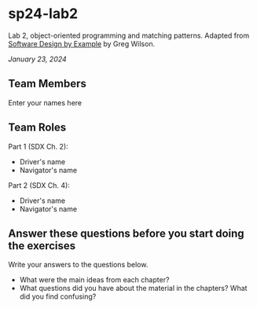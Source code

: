 # sp24-lab2
Lab 2, object-oriented programming and matching patterns. Adapted from [Software Design by Example](https://third-bit.com/sdxpy/) by Greg Wilson.

_January 23, 2024_

## Team Members
Enter your names here

## Team Roles
Part 1 (SDX Ch. 2):
* Driver's name
* Navigator's name

Part 2 (SDX Ch. 4):
* Driver's name
* Navigator's name

## Answer these questions before you start doing the exercises
Write your answers to the questions below.

* What were the main ideas from each chapter?
* What questions did you have about the material in the chapters? What did you find confusing?

